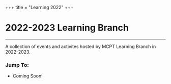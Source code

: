 +++
title = "Learning 2022"
+++

# 2022-2023 Learning Branch
---

A collection of events and activites hosted by MCPT Learning Branch in 2022-2023.

### Jump To:
* Coming Soon!